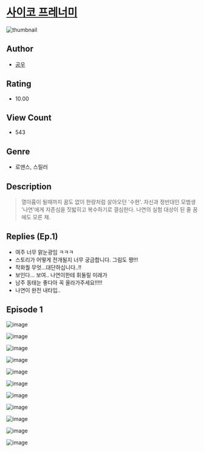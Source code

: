 # [사이코 프레너미](https://comic.naver.com/challenge/list?titleId=810060)
![thumbnail](https://image-comic.pstatic.net/user_contents_data/challenge_comic/2023/05/23/366784/upload_7377512158329987639_480x623.jpeg)

## Author
- [공우](https://comic.naver.com/artistTitle?id=366784)

## Rating
- 10.00

## View Count
- 543

## Genre
- 로맨스, 스릴러

## Description
> 열아홉이 될때까지 꿈도 없이 한량처럼 살아오던 '수현'. 자신과 정반대인 모범생 '나연'에게 자존심을 짓밟히고 복수하기로 결심한다. 나연의 실험 대상이 된 줄 꿈에도 모른 채.

## Replies (Ep.1)
- 여주 너무 맑눈광임 ㅋㅋㅋ
- 스토리가 어떻게 전개될지 너무 궁금합니다. 그림도 짱!!!
- 작화퀄 무엇...대단하십니다..!!
- 보인다... 보여.. 나연이한테 휘둘릴 미래가
- 남주 동태눈 좋다아 꼭 올라가주세요!!!!!
- 나연이 완전 내타입..

## Episode 1
![image](https://image-comic.pstatic.net/user_contents_data/challenge_comic/2023/05/24/366784/upload_4134923720138437473.jpeg)

![image](https://image-comic.pstatic.net/user_contents_data/challenge_comic/2023/05/24/366784/upload_3846417556321939511.jpeg)

![image](https://image-comic.pstatic.net/user_contents_data/challenge_comic/2023/05/24/366784/upload_7161675808806167396.jpeg)

![image](https://image-comic.pstatic.net/user_contents_data/challenge_comic/2023/05/24/366784/upload_4123379956048148833.jpeg)

![image](https://image-comic.pstatic.net/user_contents_data/challenge_comic/2023/05/24/366784/upload_3977022855961983289.jpeg)

![image](https://image-comic.pstatic.net/user_contents_data/challenge_comic/2023/05/24/366784/upload_3631701411608290101.jpeg)

![image](https://image-comic.pstatic.net/user_contents_data/challenge_comic/2023/05/24/366784/upload_7016944877119300963.jpeg)

![image](https://image-comic.pstatic.net/user_contents_data/challenge_comic/2023/05/24/366784/upload_4062583538677474658.jpeg)

![image](https://image-comic.pstatic.net/user_contents_data/challenge_comic/2023/05/24/366784/upload_7293915158888538725.jpeg)

![image](https://image-comic.pstatic.net/user_contents_data/challenge_comic/2023/05/24/366784/upload_3990529265403836214.jpeg)

![image](https://image-comic.pstatic.net/user_contents_data/challenge_comic/2023/05/24/366784/upload_7090461733490470960.jpeg)
